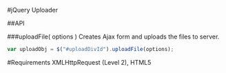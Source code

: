 #jQuery Uploader

##API

###uploadFile( options )
 Creates Ajax form and uploads the files to server. 

 ````javascript
var uploadObj = $("#uploadDivId").uploadFile(options);
````

#Requirements
XMLHttpRequest (Level 2), HTML5
